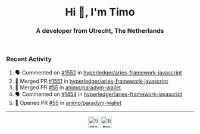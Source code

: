 <h1 align="center">Hi 👋, I'm Timo</h1>
<h3 align="center">A developer from Utrecht, The Netherlands</h3>
<br/>
<!-- https://github.com/rahuldkjain/github-profile-readme-generator --!>

<!--  <p align="left"><img src="https://github-readme-stats.vercel.app/api?username=timoglastra&show_icons=true&count_private=true&" alt="timoglastra" /></p> --!>

<!--
Github language stats
<p align="left"><img src="https://github-readme-stats.vercel.app/api/top-langs/?username=timoglastra&layout=compact" alt="timoglastra" /><p>
-->

<!-- Codestats language stats -->
<!-- <p align="left"><img src="https://codestats-readme.vercel.app/api/top-langs/?username=timoglastra&layout=compact&language_count=12" alt="timoglastra" /><p>    --!>
  
<h3>Recent Activity</h3>

<!--START_SECTION:activity-->
1. 🗣 Commented on [#1552](https://github.com/hyperledger/aries-framework-javascript/issues/1552#issuecomment-1692945946) in [hyperledger/aries-framework-javascript](https://github.com/hyperledger/aries-framework-javascript)
2. 🎉 Merged PR [#1551](https://github.com/hyperledger/aries-framework-javascript/pull/1551) in [hyperledger/aries-framework-javascript](https://github.com/hyperledger/aries-framework-javascript)
3. 🎉 Merged PR [#55](https://github.com/animo/paradym-wallet/pull/55) in [animo/paradym-wallet](https://github.com/animo/paradym-wallet)
4. 🗣 Commented on [#1454](https://github.com/hyperledger/aries-framework-javascript/pull/1454#issuecomment-1689798603) in [hyperledger/aries-framework-javascript](https://github.com/hyperledger/aries-framework-javascript)
5. 💪 Opened PR [#55](https://github.com/animo/paradym-wallet/pull/55) in [animo/paradym-wallet](https://github.com/animo/paradym-wallet)
<!--END_SECTION:activity-->

---

<p align="center">
<a href="https://twitter.com/timoglastra" target="blank"><img align="center" src="https://cdn.jsdelivr.net/npm/simple-icons@3.0.1/icons/twitter.svg" alt="timoglastra" height="30" width="30" /></a>
<a href="https://linkedin.com/in/timoglastra" target="blank"><img align="center" src="https://cdn.jsdelivr.net/npm/simple-icons@3.0.1/icons/linkedin.svg" alt="timoglastra" height="30" width="30" /></a>
</p>



